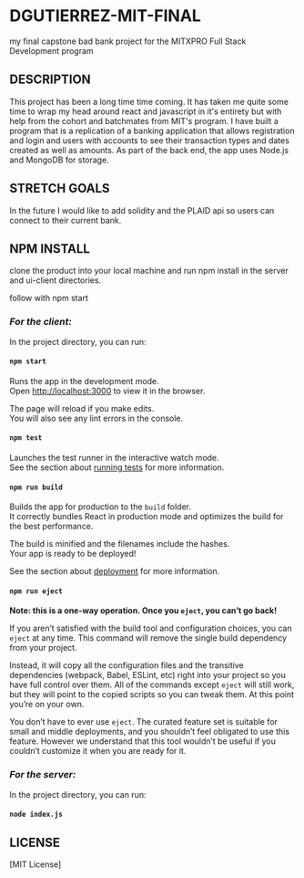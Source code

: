 # DGUTIERREZ-MIT-FINAL
my final capstone bad bank project for the MITXPRO Full Stack Development program

## DESCRIPTION
This project has been a long time time coming. It has taken me quite some time to wrap my head around react and javascript in it's entirety but with help from the cohort and batchmates from MIT's program. I have built a program that is a replication of a banking application that allows registration and login and users with accounts to see their transaction types and dates created as well as amounts.
As part of the back end, the app uses Node.js and MongoDB for storage.

## STRETCH GOALS 

In the future I would like to add solidity and the PLAID api so users can connect to their current bank.


## NPM INSTALL

clone the product into your local machine and run npm install in the server and ui-client directories.

follow with npm start



### **_For the client:_**

In the project directory, you can run:

#### `npm start`

Runs the app in the development mode.\
Open [http://localhost:3000](http://localhost:3000) to view it in the browser.

The page will reload if you make edits.\
You will also see any lint errors in the console.

#### `npm test`

Launches the test runner in the interactive watch mode.\
See the section about [running tests](https://facebook.github.io/create-react-app/docs/running-tests) for more information.

#### `npm run build`

Builds the app for production to the `build` folder.\
It correctly bundles React in production mode and optimizes the build for the best performance.

The build is minified and the filenames include the hashes.\
Your app is ready to be deployed!

See the section about [deployment](https://facebook.github.io/create-react-app/docs/deployment) for more information.

#### `npm run eject`

**Note: this is a one-way operation. Once you `eject`, you can’t go back!**

If you aren’t satisfied with the build tool and configuration choices, you can `eject` at any time. This command will remove the single build dependency from your project.

Instead, it will copy all the configuration files and the transitive dependencies (webpack, Babel, ESLint, etc) right into your project so you have full control over them. All of the commands except `eject` will still work, but they will point to the copied scripts so you can tweak them. At this point you’re on your own.

You don’t have to ever use `eject`. The curated feature set is suitable for small and middle deployments, and you shouldn’t feel obligated to use this feature. However we understand that this tool wouldn’t be useful if you couldn’t customize it when you are ready for it.

### **_For the server:_**

In the project directory, you can run:

#### `node index.js`




## LICENSE

[MIT License]